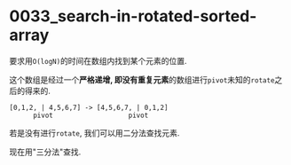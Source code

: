 # 0033_search-in-rotated-sorted-array

要求用`O(logN)`的时间在数组内找到某个元素的位置.

这个数组是经过一个**严格递增, 即没有重复元素**的数组进行`pivot`未知的`rotate`之后的得来的.

```text
[0,1,2, | 4,5,6,7] -> [4,5,6,7, | 0,1,2]
      pivot                   pivot
```

若是没有进行`rotate`, 我们可以用二分法查找元素.

现在用"三分法"查找.

